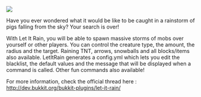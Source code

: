 <img src="http://matt.legault.me/wp-content/uploads/2013/06/LetItRainSplash.jpg" />

Have you ever wondered what it would be like to be caught in a rainstorm of pigs falling from the sky? Your search is over!

With Let It Rain, you will be able to spawn massive storms of mobs over yourself or other players. You can control the creature type, the amount, the radius and the target. Raining TNT, arrows, snowballs and all blocks/items also available. LetItRain generates a config.yml which lets you edit the blacklist, the default values and the message that will be displayed when a command is called. Other fun commands also available!

For more information, check the official thread here : <a href="http://dev.bukkit.org/bukkit-plugins/let-it-rain/">
http://dev.bukkit.org/bukkit-plugins/let-it-rain/</a>
